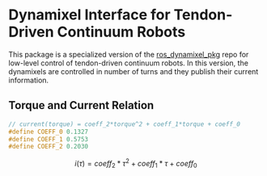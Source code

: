 # Dynamixel Interface for Tendon-Driven Continuum Robots
This package is a specialized version of the [ros_dynamixel_pkg](https://github.com/Elektron97/ros_dynamixel_pkg) repo for low-level control of tendon-driven continuum robots. In this version, the dynamixels are controlled in number of turns and they publish their current information.

## Torque and Current Relation
```cpp
// current(torque) = coeff_2*torque^2 + coeff_1*torque + coeff_0
#define COEFF_0 0.1327
#define COEFF_1 0.5753
#define COEFF_2 0.2030
```
$$
i(\tau) = coeff_2*\tau^2 + coeff_1*\tau + coeff_0
$$
